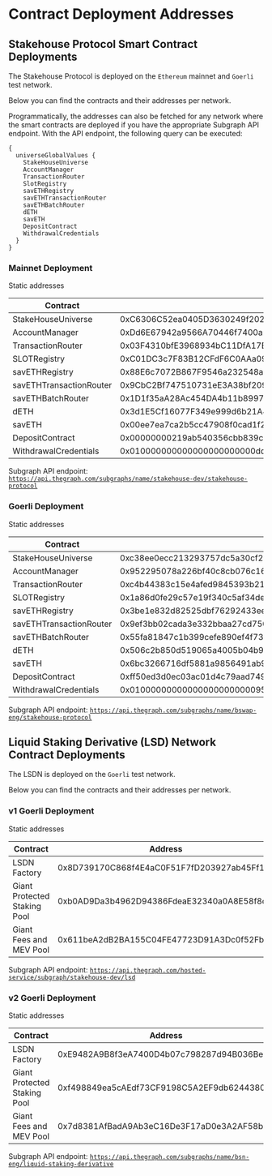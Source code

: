# Contract Deployment Addresses

## Stakehouse Protocol Smart Contract Deployments

The Stakehouse Protocol is deployed on the `Ethereum` mainnet and `Goerli` test network.

Below you can find the contracts and their addresses per network.

Programmatically, the addresses can also be fetched for any network where the smart contracts are deployed if you have the appropriate Subgraph API endpoint. With the API endpoint, the following query can be executed:
```
{
  universeGlobalValues {
    StakeHouseUniverse
    AccountManager
    TransactionRouter
    SlotRegistry
    savETHRegistry
    savETHTransactionRouter
    savETHBatchRouter
    dETH
    savETH
    DepositContract
    WithdrawalCredentials
  }
}
```

### Mainnet Deployment

Static addresses

| Contract | Address |
| -------- | -------- |
| StakeHouseUniverse     |  0xC6306C52ea0405D3630249f202751aE3043056bd    |
| AccountManager     |  0xDd6E67942a9566A70446f7400a21240C5f71377C    |
| TransactionRouter     |    0x03F4310bfE3968934bC11DfA17B8DF809D7DEA80  |
| SLOTRegistry     |   0xC01DC3c7F83B12CFdF6C0AAa09c880EB45c48569   |
| savETHRegistry     |   0x88E6c7072B867F9546a232548a5D3271986B3C0c   |
| savETHTransactionRouter     |   0x9CbC2Bf747510731eE3A38bf209a299261038369   |
| savETHBatchRouter     |   0x1D1f35aA28Ac454DA4b11b89971F5F8E6B207d37   |
| dETH     |   0x3d1E5Cf16077F349e999d6b21A4f646e83Cd90c5   |
| savETH     |   0x00ee7ea7ca2b5cc47908f0cad1f296efbde1402e   |
| DepositContract     |  0x00000000219ab540356cbb839cbe05303d7705fa    |
| WithdrawalCredentials     |  0x010000000000000000000000dd6e67942a9566a70446f7400a21240c5f71377c    |

Subgraph API endpoint: [`https://api.thegraph.com/subgraphs/name/stakehouse-dev/stakehouse-protocol`](https://api.thegraph.com/subgraphs/name/stakehouse-dev/stakehouse-protocol)

### Goerli Deployment

Static addresses

| Contract | Address |
| -------- | -------- |
| StakeHouseUniverse     |  0xc38ee0ecc213293757dc5a30cf253d3f40726e4c    |
| AccountManager     |  0x952295078a226bf40c8cb076c16e0e7229f77b28    |
| TransactionRouter     |    0xc4b44383c15e4afed9845393b215a75d44d3d24b  |
| SLOTRegistry     |   0x1a86d0fe29c57e19f340c5af34de82946f22ec5d   |
| savETHRegistry     |   0x3be1e832d82525dbf76292433ee70ca8080e41d9   |
| savETHTransactionRouter     |   0x9ef3bb02cada3e332bbaa27cd750541c5ffb5b03   |
| savETHBatchRouter     |   0x55fa81847c1b399cefe890ef4f7389e0e16a9c19   |
| dETH     |   0x506c2b850d519065a4005b04b9ceed946a64cb6f   |
| savETH     |   0x6bc3266716df5881a9856491ab93303f725a3047   |
| DepositContract     |  0xff50ed3d0ec03ac01d4c79aad74928bff48a7b2b    |
| WithdrawalCredentials     |  0x010000000000000000000000952295078a226bf40c8cb076c16e0e7229f77b28    |

Subgraph API endpoint: [`https://api.thegraph.com/subgraphs/name/bswap-eng/stakehouse-protocol`](https://api.thegraph.com/subgraphs/name/bswap-eng/stakehouse-protocol)

## Liquid Staking Derivative (LSD) Network Contract Deployments

The LSDN is deployed on the `Goerli` test network.

Below you can find the contracts and their addresses per network.

### v1 Goerli Deployment

Static addresses

| Contract | Address |
| -------- | -------- |
| LSDN Factory     |  0x8D739170C868f4E4aC0F51F7fD203927ab45Ff13    |
| Giant Protected Staking Pool     |  0xb0AD9Da3b4962D94386FdeaE32340a0A8E58f8d1    |
| Giant Fees and MEV Pool     |    0x611beA2dB2BA155C04FE47723D91A3Dc0f52Fbe1  |

Subgraph API endpoint: [`https://api.thegraph.com/hosted-service/subgraph/stakehouse-dev/lsd`](https://api.thegraph.com/hosted-service/subgraph/stakehouse-dev/lsd)


### v2 Goerli Deployment

Static addresses

| Contract | Address |
| -------- | -------- |
| LSDN Factory     |  0xE9482A9B8f3eA7400D4b07c798287d94B036Be5C    |
| Giant Protected Staking Pool     |  0xf498849ea5cAEdf73CF9198C5A2EF9db62443809    |
| Giant Fees and MEV Pool     |    0x7d8381AfBadA9Ab3eC16De3F17aD0e3A2AF58b79  |

Subgraph API endpoint: [`https://api.thegraph.com/subgraphs/name/bsn-eng/liquid-staking-derivative`](https://api.thegraph.com/subgraphs/name/bsn-eng/liquid-staking-derivative)

